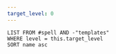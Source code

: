 ```yaml
---
target_level: 0
---
```


```dataview
LIST FROM #spell AND -"templates"
WHERE level = this.target_level
SORT name asc
```